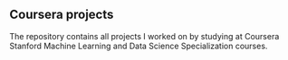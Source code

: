 ## Coursera projects
The repository contains all projects I worked on by studying at Coursera Stanford Machine Learning and Data Science Specialization courses.
